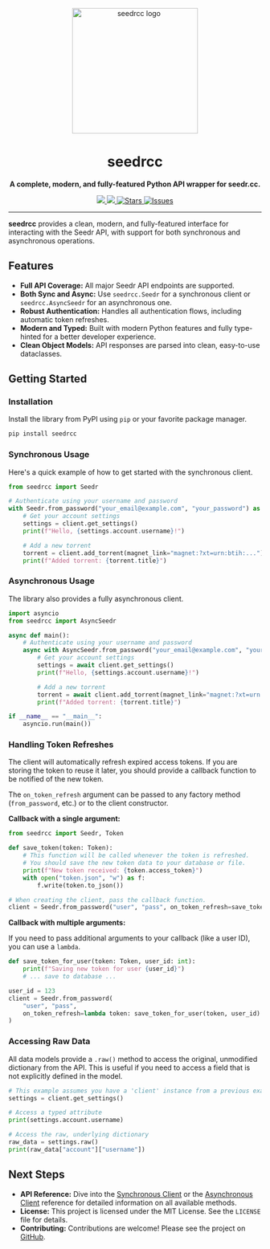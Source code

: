 <p align="center">
  <img src="images/seedrcc.png" width="250" alt="seedrcc logo">
</p>

<h1 align="center">seedrcc</h1>

<p align="center">
  <strong>A complete, modern, and fully-featured Python API wrapper for seedr.cc.</strong>
</p>

<p align="center">
<a href="https://pypi.org/project/seedrcc">
<img src='https://img.shields.io/pypi/v/seedrcc.svg'>
</a>
<a href="https://pepy.tech/project/seedrcc">
<img src='https://pepy.tech/badge/seedrcc'>
</a>
<a href="https://github.com/hemantapkh/seedrcc/stargazers">
<img src="https://img.shields.io/github/stars/hemantapkh/seedrcc" alt="Stars"/>
</a>
<a href="https://github.com/hemantapkh/seedrcc/issues">
<img src="https://img.shields.io/github/issues/hemantapkh/seedrcc" alt="Issues"/>
</a>
</p>

---

**seedrcc** provides a clean, modern, and fully-featured interface for interacting with the Seedr API, with support for both synchronous and asynchronous operations.

## Features

-   **Full API Coverage:** All major Seedr API endpoints are supported.
-   **Both Sync and Async:** Use `seedrcc.Seedr` for a synchronous client or `seedrcc.AsyncSeedr` for an asynchronous one.
-   **Robust Authentication:** Handles all authentication flows, including automatic token refreshes.
-   **Modern and Typed:** Built with modern Python features and fully type-hinted for a better developer experience.
-   **Clean Object Models:** API responses are parsed into clean, easy-to-use dataclasses.

## Getting Started

### Installation

Install the library from PyPI using `pip` or your favorite package manager.

```bash
pip install seedrcc
```

### Synchronous Usage

Here's a quick example of how to get started with the synchronous client.

```python
from seedrcc import Seedr

# Authenticate using your username and password
with Seedr.from_password("your_email@example.com", "your_password") as client:
    # Get your account settings
    settings = client.get_settings()
    print(f"Hello, {settings.account.username}!")

    # Add a new torrent
    torrent = client.add_torrent(magnet_link="magnet:?xt=urn:btih:...")
    print(f"Added torrent: {torrent.title}")
```

### Asynchronous Usage

The library also provides a fully asynchronous client.

```python
import asyncio
from seedrcc import AsyncSeedr

async def main():
    # Authenticate using your username and password
    async with AsyncSeedr.from_password("your_email@example.com", "your_password") as client:
        # Get your account settings
        settings = await client.get_settings()
        print(f"Hello, {settings.account.username}!")

        # Add a new torrent
        torrent = await client.add_torrent(magnet_link="magnet:?xt=urn:btih:...")
        print(f"Added torrent: {torrent.title}")

if __name__ == "__main__":
    asyncio.run(main())
```

### Handling Token Refreshes

The client will automatically refresh expired access tokens. If you are storing the token to reuse it later, you should provide a callback function to be notified of the new token.

The `on_token_refresh` argument can be passed to any factory method (`from_password`, etc.) or to the client constructor.

**Callback with a single argument:**

```python
from seedrcc import Seedr, Token

def save_token(token: Token):
    # This function will be called whenever the token is refreshed.
    # You should save the new token data to your database or file.
    print(f"New token received: {token.access_token}")
    with open("token.json", "w") as f:
        f.write(token.to_json())

# When creating the client, pass the callback function.
client = Seedr.from_password("user", "pass", on_token_refresh=save_token)
```

**Callback with multiple arguments:**

If you need to pass additional arguments to your callback (like a user ID), you can use a `lambda`.

```python
def save_token_for_user(token: Token, user_id: int):
    print(f"Saving new token for user {user_id}")
    # ... save to database ...

user_id = 123
client = Seedr.from_password(
    "user", "pass",
    on_token_refresh=lambda token: save_token_for_user(token, user_id)
)
```

### Accessing Raw Data

All data models provide a `.raw()` method to access the original, unmodified dictionary from the API. This is useful if you need to access a field that is not explicitly defined in the model.

```python
# This example assumes you have a 'client' instance from a previous example
settings = client.get_settings()

# Access a typed attribute
print(settings.account.username)

# Access the raw, underlying dictionary
raw_data = settings.raw()
print(raw_data["account"]["username"]) 
```

## Next Steps

-   **API Reference:** Dive into the [Synchronous Client](sync_client.md) or the [Asynchronous Client](async_client.md) reference for detailed information on all available methods.
-   **License:** This project is licensed under the MIT License. See the `LICENSE` file for details.
-   **Contributing:** Contributions are welcome! Please see the project on [GitHub](https://github.com/hemantapkh/seedrcc).
